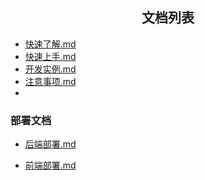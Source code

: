
<h2 align="center">文档列表</h2>

- [快速了解.md](./快速了解.md)
- [快速上手.md](./快速上手.md)
- [开发实例.md](./开发实例.md)
- [注意事项.md](./注意事项.md)
- 

### 部署文档

- [后端部署.md](./部署/后端部署.md)

- [前端部署.md](./部署/前端部署.md)